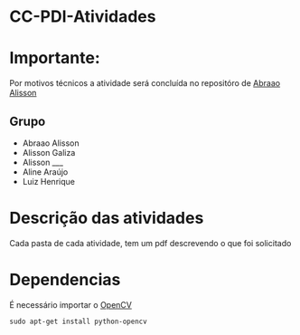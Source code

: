 # CC-PDI-Atividades

# Importante:
Por motivos técnicos a atividade será concluída no repositóro de [Abraao Alisson](https://github.com/AbraaoHonorio/PDI)


## Grupo
- Abraao Alisson
- Alisson Galiza
- Alisson ___
- Aline Araújo
- Luiz Henrique

# Descrição das atividades
Cada pasta de cada atividade, tem um pdf descrevendo o que foi solicitado

# Dependencias
É necessário importar o [OpenCV](https://docs.opencv.org/3.0-beta/index.html)
```
sudo apt-get install python-opencv
```